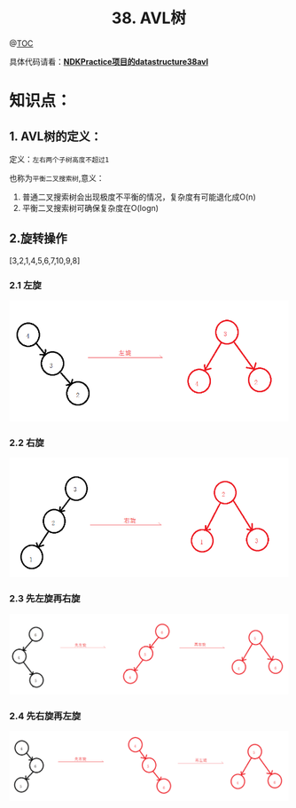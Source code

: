 # <center>38. AVL树<center>
@[TOC](数据结构和算法)

具体代码请看：**[NDKPractice项目的datastructure38avl](https://github.com/EastUp/NDKPractice/tree/master/datastructure38avl)**

# 知识点：



## 1. AVL树的定义：

定义：`左右两个子树高度不超过1`

也称为`平衡二叉搜索树`,意义：
1. 普通二叉搜索树会出现极度不平衡的情况，复杂度有可能退化成O(n)
2. 平衡二叉搜索树可确保复杂度在O(logn)

## 2.旋转操作

[3,2,1,4,5,6,7,10,9,8]

### 2.1 左旋
![](38.左旋.png)

### 2.2 右旋
![](38.右旋.png)

### 2.3 先左旋再右旋
![](38.先左旋再右旋.png)

### 2.4 先右旋再左旋
![](38.先右旋再左旋.png)





















